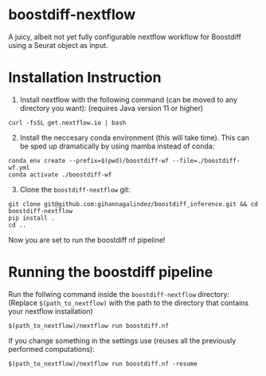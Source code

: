 # boostdiff-nextflow
A juicy, albeit not yet fully configurable nextflow workflow for Boostdiff using a Seurat object as input.

# Installation Instruction 
1) Install nextflow with the following command (can be moved to any directory you want): (requires Java version 11 or higher)   
```
curl -fsSL get.nextflow.io | bash
```
2) Install the neccesary conda environment (this will take time). This can be sped up dramatically by using mamba instead of conda:  
```
conda env create --prefix=$(pwd)/boostdiff-wf --file=./boostdiff-wf.yml
conda activate ./boostdiff-wf
```   
3) Clone the `boostdiff-nextflow` git:
```
git clone git@github.com:gihannagalindez/boostdiff_inference.git && cd boostdiff-nextflow
pip install .
cd ..
```
Now you are set to run the boostdiff nf pipeline!

# Running the boostdiff pipeline
Run the follwing command inside the `boostdiff-nextflow` directory: (Replace `$(path_to_nextflow)` with the path to the directory that contains your nextflow installation)
```
$(path_to_nextflow)/nextflow run boostdiff.nf
```

If you change something in the settings use (reuses all the previously performed computations):
```
$(path_to_nextflow)/nextflow run boostdiff.nf -resume
```